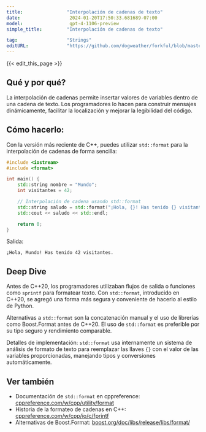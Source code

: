 ```yaml
---
title:                "Interpolación de cadenas de texto"
date:                  2024-01-20T17:50:33.681689-07:00
model:                 gpt-4-1106-preview
simple_title:         "Interpolación de cadenas de texto"

tag:                  "Strings"
editURL:              "https://github.com/dogweather/forkful/blob/master/content/es/cpp/interpolating-a-string.md"
---
```


{{< edit_this_page >}}

## Qué y por qué?
La interpolación de cadenas permite insertar valores de variables dentro de una cadena de texto. Los programadores lo hacen para construir mensajes dinámicamente, facilitar la localización y mejorar la legibilidad del código.

## Cómo hacerlo:
Con la versión más reciente de C++, puedes utilizar `std::format` para la interpolación de cadenas de forma sencilla:

```C++
#include <iostream>
#include <format>

int main() {
    std::string nombre = "Mundo";
    int visitantes = 42;

    // Interpolación de cadena usando std::format
    std::string saludo = std::format("¡Hola, {}! Has tenido {} visitantes.", nombre, visitantes);
    std::cout << saludo << std::endl;

    return 0;
}
```

Salida:
```
¡Hola, Mundo! Has tenido 42 visitantes.
```

## Deep Dive
Antes de C++20, los programadores utilizaban flujos de salida o funciones como `sprintf` para formatear texto. Con `std::format`, introducido en C++20, se agregó una forma más segura y conveniente de hacerlo al estilo de Python. 

Alternativas a `std::format` son la concatenación manual y el uso de librerías como Boost.Format antes de C++20. El uso de `std::format` es preferible por su tipo seguro y rendimiento comparable.

Detalles de implementación: `std::format` usa internamente un sistema de análisis de formato de texto para reemplazar las llaves `{}` con el valor de las variables proporcionadas, manejando tipos y conversiones automáticamente.

## Ver también

- Documentación de `std::format` en cppreference: [cppreference.com/w/cpp/utility/format](https://en.cppreference.com/w/cpp/utility/format)
- Historia de la formateo de cadenas en C++: [cppreference.com/w/cpp/io/c/fprintf](https://en.cppreference.com/w/cpp/io/c/fprintf)
- Alternativas de Boost.Format: [boost.org/doc/libs/release/libs/format/](https://www.boost.org/doc/libs/release/libs/format/)
